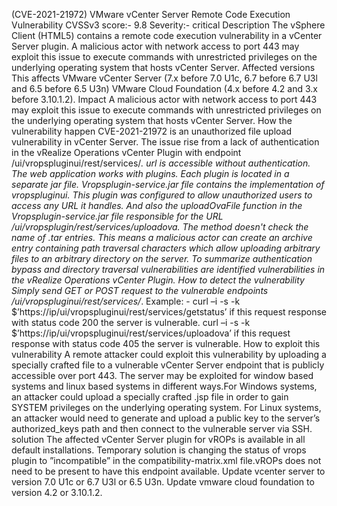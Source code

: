 (CVE-2021-21972) VMware vCenter Server Remote Code Execution Vulnerability
CVSSv3 score:-  9.8  Severity:- critical 
Description 
The vSphere Client (HTML5) contains a remote code execution vulnerability in a vCenter Server plugin. A malicious actor with network access to port 443 may exploit this issue to execute commands with unrestricted privileges on the underlying operating system that hosts vCenter Server. 
Affected versions 
This affects VMware vCenter Server (7.x before 7.0 U1c, 6.7 before 6.7 U3l and 6.5 before 6.5 U3n) 
 VMware Cloud Foundation (4.x before 4.2 and 3.x before 3.10.1.2).
Impact 
A malicious actor with network access to port 443 may exploit this issue to execute commands with unrestricted privileges on the underlying operating system that hosts vCenter Server. 
How the vulnerability happen 
CVE-2021-21972 is an unauthorized file upload vulnerability in vCenter Server. The issue rise from a lack of authentication in the vRealize Operations vCenter Plugin with endpoint /ui/vropspluginui/rest/services/*. url is accessible without authentication. The web application works with plugins. Each plugin is located in a separate jar file. Vropsplugin-service.jar file contains the implementation of vropspluginui. This plugin was configured to allow unauthorized users to access any URL it handles. And also the uploadOvaFile function in the Vropsplugin-service.jar file responsible for the URL /ui/vropsplugin/rest/services/uploadova. The method doesn't check the name of .tar entries. This means a malicious actor can create an archive entry containing path traversal characters which allow uploading arbitrary  files to an arbitrary directory on the server. To summarize authentication bypass and directory traversal vulnerabilities are identified vulnerabilities in the vRealize Operations vCenter Plugin.
How to detect the vulnerability 
Simply send GET or POST request to the vulnerable endpoints /ui/vropspluginui/rest/services/*.
Example: -
curl –i -s -k $’https://ip/ui/vropspluginui/rest/services/getstatus’ if this request response with status code 200 the server is vulnerable. 
curl –i -s -k $’https://ip/ui/vropspluginui/rest/services/uploadova’  if this request response with status code 405 the server is vulnerable.
How  to exploit this vulnerability 
A remote attacker could exploit this vulnerability by uploading a specially crafted file to a vulnerable vCenter Server endpoint that is publicly accessible over port 443. The server may be exploited for window based systems and linux based systems in different ways.For Windows systems, an attacker could upload a specially crafted .jsp file in order to gain SYSTEM privileges on the underlying operating system. For Linux systems, an attacker would need to generate and upload a public key to the server’s authorized_keys path and then connect to the vulnerable server via SSH.
solution 
The affected vCenter Server plugin for vROPs is available in all default installations. Temporary solution is changing the status of vrops plugin to ”incompatible” in the compatibility-matrix.xml file.vROPs does not need to be present to have this endpoint available.
Update vcenter server to version 7.0 U1c or  6.7 U3l or 6.5 U3n.
Update vmware cloud foundation to  version 4.2 or 3.10.1.2.
